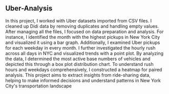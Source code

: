 ## Uber-Analysis

In this project, I worked with Uber datasets imported from CSV files. I cleaned up Didi data by removing duplicates and handling empty values. After managing all the files, I focused on data preparation and analysis. For instance, I identified the month with the highest pickups in New York City and visualized it using a bar graph. Additionally, I examined Uber pickups for each weekday in every month. I further investigated the hourly rush across all days in NYC and visualized trends with a point plot. By analyzing the data, I determined the most active base numbers of vehicles and depicted this through a box plot distribution chart. To understand rush hours and weekdays comprehensively, I constructed a heatmap for paired analysis. This project aims to extract insights from ride-sharing data, helping to make informed decisions and understand patterns in New York City's transportation landscape
